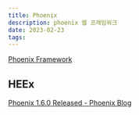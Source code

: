 ```yaml
---
title: Phoenix
description: phoenix 웹 프레임워크
date: 2023-02-23
tags:
---
```


[Phoenix Framework](https://www.phoenixframework.org/)

## HEEx

[Phoenix 1.6.0 Released - Phoenix Blog](https://www.phoenixframework.org/blog/phoenix-1.6-released)

